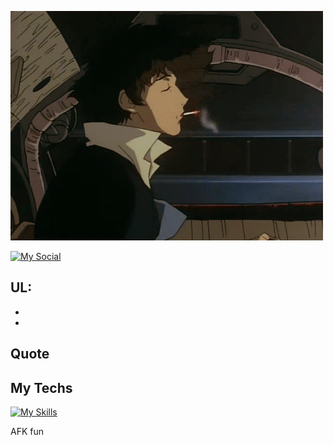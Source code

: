 [![Hello World, I'm Simon!](assets/img/header.gif)](https://github.com/SimoneCerri)


[![My Social](https://skillicons.dev/icons?i=linkedin)](https://skillicons.dev)

UL:
-
-
-

## Quote ##


## My Techs ##

[![My Skills](https://skillicons.dev/icons?i=html,css,js,bootstrap,sass,vue,vite,svelte,php,laravel,mysql)](https://skillicons.dev)


AFK fun
